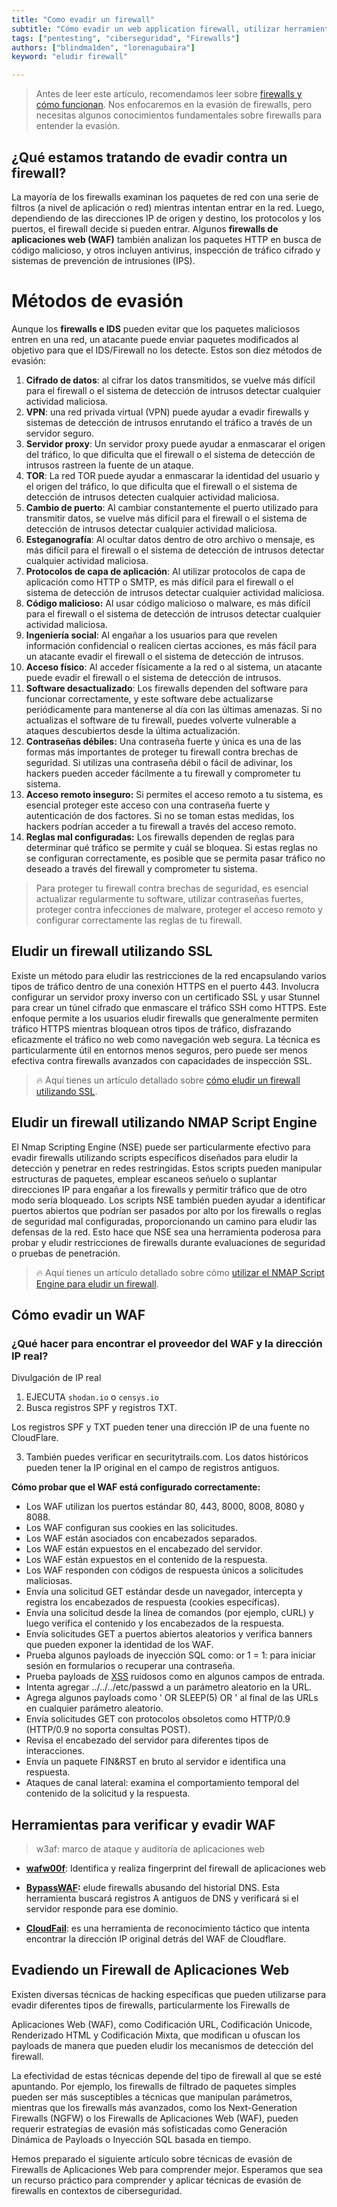 ```yaml
---
title: "Como evadir un firewall"  
subtitle: "Cómo evadir un web application firewall, utilizar herramientas como VPN, NMAP y verificar métodos de evasión para una seguridad de red optimizada"  
tags: ["pentesting", "ciberseguridad", "Firewalls"]  
authors: ["blindma1den", "lorenagubaira"]  
keyword: "eludir firewall"

---
```


> Antes de leer este artículo, recomendamos leer sobre [firewalls y cómo funcionan](https://4geeks.com/es/lesson/que-es-un-firewall-y-como-ayuda-a-optimizar-la-seguridad-en-redes). Nos enfocaremos en la evasión de firewalls, pero necesitas algunos conocimientos fundamentales sobre firewalls para entender la evasión.

## ¿Qué estamos tratando de evadir contra un firewall?

La mayoría de los firewalls examinan los paquetes de red con una serie de filtros (a nivel de aplicación o red) mientras intentan entrar en la red. Luego, dependiendo de las direcciones IP de origen y destino, los protocolos y los puertos, el firewall decide si pueden entrar. Algunos **firewalls de aplicaciones web (WAF)** también analizan los paquetes HTTP en busca de código malicioso, y otros incluyen antivirus, inspección de tráfico cifrado y sistemas de prevención de intrusiones (IPS).

# Métodos de evasión

Aunque los **firewalls e IDS** pueden evitar que los paquetes maliciosos entren en una red, un atacante puede enviar paquetes modificados al objetivo para que el IDS/Firewall no los detecte. Estos son diez métodos de evasión:

1. **Cifrado de datos**: al cifrar los datos transmitidos, se vuelve más difícil para el firewall o el sistema de detección de intrusos detectar cualquier actividad maliciosa.
2. **VPN**: una red privada virtual (VPN) puede ayudar a evadir firewalls y sistemas de detección de intrusos enrutando el tráfico a través de un servidor seguro.
3. **Servidor proxy**: Un servidor proxy puede ayudar a enmascarar el origen del tráfico, lo que dificulta que el firewall o el sistema de detección de intrusos rastreen la fuente de un ataque.
4. **TOR**: La red TOR puede ayudar a enmascarar la identidad del usuario y el origen del tráfico, lo que dificulta que el firewall o el sistema de detección de intrusos detecten cualquier actividad maliciosa.
5. **Cambio de puerto**: Al cambiar constantemente el puerto utilizado para transmitir datos, se vuelve más difícil para el firewall o el sistema de detección de intrusos detectar cualquier actividad maliciosa.
6. **Esteganografía**: Al ocultar datos dentro de otro archivo o mensaje, es más difícil para el firewall o el sistema de detección de intrusos detectar cualquier actividad maliciosa.
7. **Protocolos de capa de aplicación**: Al utilizar protocolos de capa de aplicación como HTTP o SMTP, es más difícil para el firewall o el sistema de detección de intrusos detectar cualquier actividad maliciosa.
8. **Código malicioso:** Al usar código malicioso o malware, es más difícil para el firewall o el sistema de detección de intrusos detectar cualquier actividad maliciosa.
9. **Ingeniería social**: Al engañar a los usuarios para que revelen información confidencial o realicen ciertas acciones, es más fácil para un atacante evadir el firewall o el sistema de detección de intrusos.
10. **Acceso físico**: Al acceder físicamente a la red o al sistema, un atacante puede evadir el firewall o el sistema de detección de intrusos.
11. **Software desactualizado**: Los firewalls dependen del software para funcionar correctamente, y este software debe actualizarse periódicamente para mantenerse al día con las últimas amenazas. Si no actualizas el software de tu firewall, puedes volverte vulnerable a ataques descubiertos desde la última actualización.
12. **Contraseñas débiles:** Una contraseña fuerte y única es una de las formas más importantes de proteger tu firewall contra brechas de seguridad. Si utilizas una contraseña débil o fácil de adivinar, los hackers pueden acceder fácilmente a tu firewall y comprometer tu sistema.
13. **Acceso remoto inseguro:** Si permites el acceso remoto a tu sistema, es esencial proteger este acceso con una contraseña fuerte y autenticación de dos factores. Si no se toman estas medidas, los hackers podrían acceder a tu firewall a través del acceso remoto.
14. **Reglas mal configuradas:** Los firewalls dependen de reglas para determinar qué tráfico se permite y cuál se bloquea. Si estas reglas no se configuran correctamente, es posible que se permita pasar tráfico no deseado a través del firewall y comprometer tu sistema.

> Para proteger tu firewall contra brechas de seguridad, es esencial actualizar regularmente tu software, utilizar contraseñas fuertes, proteger contra infecciones de malware, proteger el acceso remoto y configurar correctamente las reglas de tu firewall.

## Eludir un firewall utilizando SSL

Existe un método para eludir las restricciones de la red encapsulando varios tipos de tráfico dentro de una conexión HTTPS en el puerto 443. Involucra configurar un servidor proxy inverso con un certificado SSL y usar Stunnel para crear un túnel cifrado que enmascare el tráfico SSH como HTTPS. Este enfoque permite a los usuarios eludir firewalls que generalmente permiten tráfico HTTPS mientras bloquean otros tipos de tráfico, disfrazando eficazmente el tráfico no web como navegación web segura. La técnica es particularmente útil en entornos menos seguros, pero puede ser menos efectiva contra firewalls avanzados con capacidades de inspección SSL.

> 🔥 Aquí tienes un artículo detallado sobre [cómo eludir un firewall utilizando SSL](#).

## Eludir un firewall utilizando NMAP Script Engine

El Nmap Scripting Engine (NSE) puede ser particularmente efectivo para evadir firewalls utilizando scripts específicos diseñados para eludir la detección y penetrar en redes restringidas. Estos scripts pueden manipular estructuras de paquetes, emplear escaneos señuelo o suplantar direcciones IP para engañar a los firewalls y permitir tráfico que de otro modo sería bloqueado. Los scripts NSE también pueden ayudar a identificar puertos abiertos que podrían ser pasados por alto por los firewalls o reglas de seguridad mal configuradas, proporcionando un camino para eludir las defensas de la red. Esto hace que NSE sea una herramienta poderosa para probar y eludir restricciones de firewalls durante evaluaciones de seguridad o pruebas de penetración.

> 🔥 Aquí tienes un artículo detallado sobre cómo [utilizar el NMAP Script Engine para eludir un firewall](#).

## Cómo evadir un WAF

### ¿Qué hacer para encontrar el proveedor del WAF y la dirección IP real?

Divulgación de IP real

1. EJECUTA `shodan.io` o `censys.io`
2. Busca registros SPF y registros TXT.

Los registros SPF y TXT pueden tener una dirección IP de una fuente no CloudFlare.

3. También puedes verificar en securitytrails.com. Los datos históricos pueden tener la IP original en el campo de registros antiguos.

**Cómo probar que el WAF está configurado correctamente:**

- Los WAF utilizan los puertos estándar 80, 443, 8000, 8008, 8080 y 8088.
- Los WAF configuran sus cookies en las solicitudes.
- Los WAF están asociados con encabezados separados.
- Los WAF están expuestos en el encabezado del servidor.
- Los WAF están expuestos en el contenido de la respuesta.
- Los WAF responden con códigos de respuesta únicos a solicitudes maliciosas.
- Envía una solicitud GET estándar desde un navegador, intercepta y registra los encabezados de respuesta (cookies específicas).
- Envía una solicitud desde la línea de comandos (por ejemplo, cURL) y luego verifica el contenido y los encabezados de la respuesta.
- Envía solicitudes GET a puertos abiertos aleatorios y verifica banners que pueden exponer la identidad de los WAF.
- Prueba algunos payloads de inyección SQL como: or 1 = 1: para iniciar sesión en formularios o recuperar una contraseña.
- Prueba payloads de [XSS](https://4geeks.com/es/lesson/como-realizar-o-prevenir-el-ataque-xss-secuencias-de-comandos-entre-sitios) ruidosos como <script>confirm()</script> en algunos campos de entrada.
- Intenta agregar ../../../etc/passwd a un parámetro aleatorio en la URL.
- Agrega algunos payloads como ' OR SLEEP(5) OR ' al final de las URLs en cualquier parámetro aleatorio.
- Envía solicitudes GET con protocolos obsoletos como HTTP/0.9 (HTTP/0.9 no soporta consultas POST).
- Revisa el encabezado del servidor para diferentes tipos de interacciones.
- Envía un paquete FIN&RST en bruto al servidor e identifica una respuesta.
- Ataques de canal lateral: examina el comportamiento temporal del contenido de la solicitud y la respuesta.

## Herramientas para verificar y evadir WAF

> w3af: marco de ataque y auditoría de aplicaciones web

- **[wafw00f](https://github.com/EnableSecurity/wafw00f)**: Identifica y realiza fingerprint del firewall de aplicaciones web

- **[BypassWAF](https://github.com/vincentcox/bypass-firewalls-by-DNS-history):** elude firewalls abusando del historial DNS. Esta herramienta buscará registros A antiguos de DNS y verificará si el servidor responde para ese dominio.

- **[CloudFail](https://github.com/m0rtem/CloudFail)**: es una herramienta de reconocimiento táctico que intenta encontrar la dirección IP original detrás del WAF de Cloudflare.

## Evadiendo un Firewall de Aplicaciones Web

Existen diversas técnicas de hacking específicas que pueden utilizarse para evadir diferentes tipos de firewalls, particularmente los Firewalls de

 Aplicaciones Web (WAF), como Codificación URL, Codificación Unicode, Renderizado HTML y Codificación Mixta, que modifican u ofuscan los payloads de manera que pueden eludir los mecanismos de detección del firewall.

La efectividad de estas técnicas depende del tipo de firewall al que se esté apuntando. Por ejemplo, los firewalls de filtrado de paquetes simples pueden ser más susceptibles a técnicas que manipulan parámetros, mientras que los firewalls más avanzados, como los Next-Generation Firewalls (NGFW) o los Firewalls de Aplicaciones Web (WAF), pueden requerir estrategias de evasión más sofisticadas como Generación Dinámica de Payloads o Inyección SQL basada en tiempo.

Hemos preparado el siguiente artículo sobre técnicas de evasión de Firewalls de Aplicaciones Web para comprender mejor. Esperamos que sea un recurso práctico para comprender y aplicar técnicas de evasión de firewalls en contextos de ciberseguridad.
